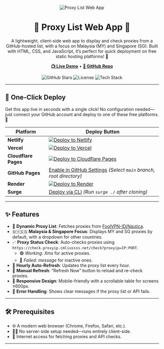 <p align="center">
  <img src="https://cf-proxy.netlify.app/" alt="Proxy List Web App">
</p>

<h1 align="center">🌟 Proxy List Web App 🌟</h1>

<p align="center">
  A lightweight, client-side web app to display and check proxies from a GitHub-hosted list, with a focus on Malaysia (MY) and Singapore (SG). Built with HTML, CSS, and JavaScript, it’s perfect for quick deployment on free static hosting platforms! 🚀
</p>

<p align="center">
  <a href="https://cf-proxy.netlify.app/"><strong>📺 Live Demo</strong></a> • 
  <a href="https://github.com/Durgaa17/proxylist-cloudflare"><strong>📂 GitHub Repo</strong></a>
</p>

<p align="center">
  <img src="https://img.shields.io/github/stars/Durgaa17/proxylist-cloudflare?style=social" alt="GitHub Stars">
  <img src="https://img.shields.io/github/license/Durgaa17/proxylist-cloudflare" alt="License">
  <img src="https://img.shields.io/badge/HTML5-CSS3-JS-blue" alt="Tech Stack">
</p>

---

## 🚀 One-Click Deploy

Get this app live in seconds with a single click! No configuration needed—just connect your GitHub account and deploy to one of these free platforms. 🎉

| Platform | Deploy Button |
|----------|---------------|
| **Netlify** | [![Deploy to Netlify](https://www.netlify.com/img/deploy/button.svg)](https://app.netlify.com/start/deploy?repository=https://github.com/Durgaa17/proxylist-cloudflare) |
| **Vercel** | [![Deploy to Vercel](https://vercel.com/button)](https://vercel.com/new/clone?repository-url=https://github.com/Durgaa17/proxylist-cloudflare) |
| **Cloudflare Pages** | [![Deploy to Cloudflare Pages](https://deploy.workers.cloudflare.com/button)](https://dash.cloudflare.com/?to=/:account/pages/new/provider/github?repository=https://github.com/Durgaa17/proxylist-cloudflare) |
| **GitHub Pages** | [Enable in GitHub Settings](https://docs.github.com/en/pages/quickstart) *(Select `main` branch, root directory)* |
| **Render** | [![Deploy to Render](https://render.com/buttons/deploy-to-render.svg)](https://render.com/deploy?repo=https://github.com/Durgaa17/proxylist-cloudflare) |
| **Surge** | [Deploy via CLI](https://surge.sh/help/getting-started-with-surge) *(Run `surge ./` after cloning)* |

---

## ✨ Features

- 📡 **Dynamic Proxy List**: Fetches proxies from [FoolVPN-ID/Nautica](https://raw.githubusercontent.com/FoolVPN-ID/Nautica/refs/heads/main/proxyList.txt).
- 🇲🇾🇸🇬 **Malaysia & Singapore Focus**: Displays MY and SG proxies by default, with a dropdown for other countries.
- ✅ **Proxy Status Check**: Auto-checks proxies using `https://check.proxyip.cmliussss.net/check?proxyip=IP:PORT`.
  - 🟢 *Working: Xms* for active proxies.
  - 🔴 *Failed: message* for inactive ones.
- 🔄 **Hourly Auto-Refresh**: Updates the proxy list every hour.
- 🔄 **Manual Refresh**: “Refresh Now” button to reload and re-check proxies.
- 📱 **Responsive Design**: Mobile-friendly with a scrollable table for screens ≤600px.
- 🚨 **Error Handling**: Shows clear messages if the proxy list or API fails.

---

## 🛠️ Prerequisites

- 🌐 A modern web browser (Chrome, Firefox, Safari, etc.).
- 🧑‍💻 No server-side setup needed—runs entirely client-side.
- 📶 Internet access for fetching proxies and API checks.

---
